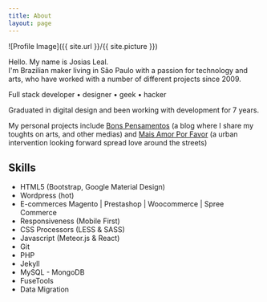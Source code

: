 ```yaml
---
title: About
layout: page
---
```

![Profile Image]({{ site.url }}/{{ site.picture }})

<p>Hello. My name is Josias Leal.<br/>
I'm Brazilian maker living in São Paulo with a passion for technology and arts, who have worked with a number of different projects since 2009. </p>

<p>Full stack developer • designer • geek • hacker</p>
<p>Graduated in digital design and been working with development for 7 years.</p>

<p>My personal projects include <a target="_blank" href="http://bonspensamentos.com">Bons Pensamentos</a> (a blog where I share my toughts on arts, and other medias) and <a target="_blank" href="http://maisamorporfavor.com">Mais Amor Por Favor</a> (a urban intervention looking forward spread love around the streets)</p>

<h2>Skills</h2>

<ul class="skill-list">
	<li>HTML5 (Bootstrap, Google Material Design)</li>
	<li>Wordpress (hot)</li>
	<li>E-commerces Magento | Prestashop | Woocommerce | Spree Commerce</li>
	<li>Responsiveness (Mobile First)</li>
	<li>CSS Processors (LESS & SASS)</li>
	<li>Javascript (Meteor.js & React)</li>
	<li>Git</li>
	<li>PHP</li>
	<li>Jekyll</li>
	<li>MySQL - MongoDB</li>
	<li>FuseTools</li>
	<li>Data Migration</li>
</ul>
